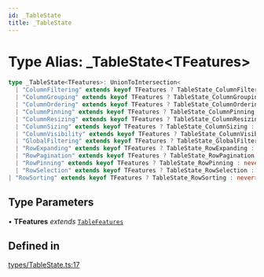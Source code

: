 ```yaml
---
id: _TableState
title: _TableState
---
```


# Type Alias: \_TableState\<TFeatures\>

```ts
type _TableState<TFeatures>: UnionToIntersection<
  | "ColumnFiltering" extends keyof TFeatures ? TableState_ColumnFiltering : never
  | "ColumnGrouping" extends keyof TFeatures ? TableState_ColumnGrouping : never
  | "ColumnOrdering" extends keyof TFeatures ? TableState_ColumnOrdering : never
  | "ColumnPinning" extends keyof TFeatures ? TableState_ColumnPinning : never
  | "ColumnResizing" extends keyof TFeatures ? TableState_ColumnResizing : never
  | "ColumnSizing" extends keyof TFeatures ? TableState_ColumnSizing : never
  | "ColumnVisibility" extends keyof TFeatures ? TableState_ColumnVisibility : never
  | "GlobalFiltering" extends keyof TFeatures ? TableState_GlobalFiltering : never
  | "RowExpanding" extends keyof TFeatures ? TableState_RowExpanding : never
  | "RowPagination" extends keyof TFeatures ? TableState_RowPagination : never
  | "RowPinning" extends keyof TFeatures ? TableState_RowPinning : never
  | "RowSelection" extends keyof TFeatures ? TableState_RowSelection : never
| "RowSorting" extends keyof TFeatures ? TableState_RowSorting : never>;
```

## Type Parameters

• **TFeatures** *extends* [`TableFeatures`](../interfaces/tablefeatures.md)

## Defined in

[types/TableState.ts:17](https://github.com/TanStack/table/blob/b1e6b79157b0debc7222660572b06c8b857f4605/packages/table-core/src/types/TableState.ts#L17)
